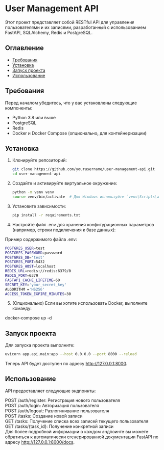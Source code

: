 # User Management API

Этот проект представляет собой RESTful API для управления пользователями и их записями, разработанный с использованием FastAPI, SQLAlchemy, Redis и PostgreSQL.

## Оглавление

- [Требования](#требования)
- [Установка](#установка)
- [Запуск проекта](#запуск-проекта)
- [Использование](#использование)

## Требования

Перед началом убедитесь, что у вас установлены следующие компоненты:

- Python 3.8 или выше
- PostgreSQL
- Redis
- Docker и Docker Compose (опционально, для контейнеризации)

## Установка

1. Клонируйте репозиторий:

   ```bash
   git clone https://github.com/yourusername/user-management-api.git
   cd user-management-api

2. Создайте и активируйте виртуальное окружение:

   ```bash
   python -m venv venv
   source venv/bin/activate  # Для Windows используйте `venv\Scripts\activate`

3. Установите зависимости:
   ```bash
   pip install -r requirements.txt

4. Настройте файл .env для хранения конфигурационных параметров (например, строки подключения к базе данных):

Пример содержимого файла .env:
```bash
POSTGRES_USER=test
POSTGRES_PASSWORD=password
POSTGRES_DB='test'
POSTGRES_PORT=5432
POSTGRES_HOST=localhost
REDIS_URL=redis://redis:6379/0
REDIS_PORT=6379
FASTAPI_CACHE_LIFETIME=60
SECRET_KEY='your_secret_key'
ALGORITHM ='HS256'
ACCESS_TOKEN_EXPIRE_MINUTES=30
```

5. (Опционально) Если вы хотите использовать Docker, выполните команду:

docker-compose up -d
## Запуск проекта
Для запуска проекта выполните:
   ```bash
   uvicorn app.api.main:app --host 0.0.0.0 --port 8000 --reload
   ```
   Теперь API будет доступен по адресу http://127.0.0.1:8000.

## Использование
API предоставляет следующие эндпоинты:

POST /auth/register: Регистрация нового пользователя<br />
POST /auth/login: Авторизация пользователя<br />
POST /auth/logout: Разлогинивание пользователя<br />
POST /tasks: Создание новой записи<br />
GET /tasks: Получение списка всех записей текущего пользователя<br />
GET /tasks/{task_id}: Получение конкретной записи<br />
Для более подробной информации о каждом эндпоинте вы можете обратиться к автоматически сгенерированной документации FastAPI по адресу http://127.0.0.1:8000/docs.
